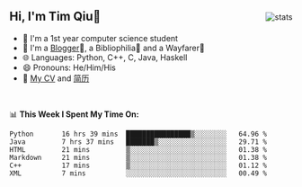 <p>
<img src="https://github-readme-stats.vercel.app/api?username=qyxtim&show_icons=true" alt="stats" align="right" style="padding-top:20px"/>
</p>

## Hi, I'm Tim Qiu👋

- 🔭 I'm a 1st year computer science student
- 🌱 I'm a [Blogger](https://blog.blinkstar.cn)📝, a Bibliophilia📕 and a Wayfarer🚶
- 🌐 Languages: Python, C++, C, Java, Haskell
- 😄 Pronouns: He/Him/His
- 📄 [My CV](./cv.pdf) and [简历](./cv-ch.pdf)

<br>

📊 **This Week I Spent My Time On:**
<!--START_SECTION:waka-->

```text
Python       16 hrs 39 mins  ████████████████▒░░░░░░░░   64.96 %
Java         7 hrs 37 mins   ███████▒░░░░░░░░░░░░░░░░░   29.71 %
HTML         21 mins         ▒░░░░░░░░░░░░░░░░░░░░░░░░   01.38 %
Markdown     21 mins         ▒░░░░░░░░░░░░░░░░░░░░░░░░   01.38 %
C++          17 mins         ▒░░░░░░░░░░░░░░░░░░░░░░░░   01.12 %
XML          7 mins          ░░░░░░░░░░░░░░░░░░░░░░░░░   00.49 %
```

<!--END_SECTION:waka-->
